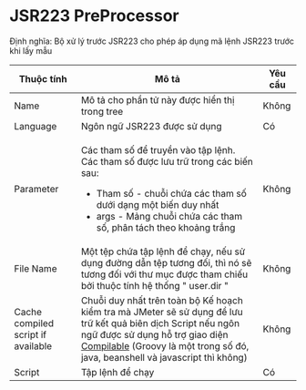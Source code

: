 # JSR223 PreProcessor

Định nghĩa: Bộ xử lý trước JSR223 cho phép áp dụng mã lệnh JSR223 trước khi lấy mẫu



| Thuộc tính                         | Mô tả                                                                                                                                                                                                                                                                                                       | Yêu cầu |
| ---------------------------------- | ----------------------------------------------------------------------------------------------------------------------------------------------------------------------------------------------------------------------------------------------------------------------------------------------------------- | ------- |
| Name                               | Mô tả cho phần tử này được hiển thị trong tree                                                                                                                                                                                                                                                              | Không   |
| Language                           | Ngôn ngữ JSR223 được sử dụng                                                                                                                                                                                                                                                                                | Có      |
| Parameter                          | <p></p><p>Các tham số để truyền vào tập lệnh. Các tham số được lưu trữ trong các biến sau:</p><ul><li>Tham số - chuỗi chứa các tham số dưới dạng một biến duy nhất</li><li>args - Mảng chuỗi chứa các tham số, phân tách theo khoảng trắng</li></ul>                                                        | Không   |
| File Name                          | Một tệp chứa tập lệnh để chạy, nếu sử dụng đường dẫn tệp tương đối, thì nó sẽ tương đối với thư mục được tham chiếu bởi thuộc tính hệ thống " user.dir "                                                                                                                                                    | Không   |
| Cache compiled script if available | Chuỗi duy nhất trên toàn bộ Kế hoạch kiểm tra mà JMeter sẽ sử dụng để lưu trữ kết quả biên dịch Script nếu ngôn ngữ được sử dụng hỗ trợ giao diện [Compilable](https://docs.oracle.com/javase/8/docs/api/javax/script/Compilable.html) (Groovy là một trong số đó, java, beanshell và javascript thì không) | Không   |
| Script                             | Tập lệnh để chạy                                                                                                                                                                                                                                                                                            | Có      |

